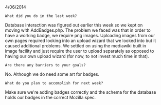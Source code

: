 
4/06/2014

    What did you do in the last week?
    
Database interaction was figured out earlier this week so we kept on moving with AddBadges.php. The problem we faced was that in order to have a working badge, we require png images. Uploading images from our own pages required looking into an upload wizard that we looked into but it caused additional problems. We settled on using the mediawiki built in image facility and just require the user to upload separately as opposed to having our own upload wizard (for now, to not invest much time in that).

    Are there any barriers to your goals?

No. Although we do need some art for badges.

    What do you plan to accomplish for next week?

Make sure we're adding badges correctly and the schema for the database holds our badges in the correct Mozilla spec.
